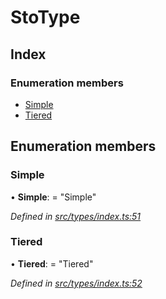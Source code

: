 # StoType

## Index

### Enumeration members

* [Simple](../enums/_types_index_.stotype.md#simple)
* [Tiered](../enums/_types_index_.stotype.md#tiered)

## Enumeration members

### Simple

• **Simple**: = "Simple"

_Defined in_ [_src/types/index.ts:51_](https://github.com/PolymathNetwork/polymath-sdk/blob/e8bbc1e/src/types/index.ts#L51)

### Tiered

• **Tiered**: = "Tiered"

_Defined in_ [_src/types/index.ts:52_](https://github.com/PolymathNetwork/polymath-sdk/blob/e8bbc1e/src/types/index.ts#L52)

